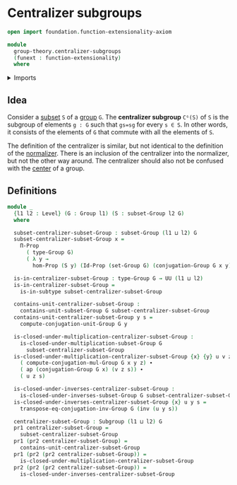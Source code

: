 # Centralizer subgroups

```agda
open import foundation.function-extensionality-axiom

module
  group-theory.centralizer-subgroups
  (funext : function-extensionality)
  where
```

<details><summary>Imports</summary>

```agda
open import foundation.action-on-identifications-functions
open import foundation.dependent-pair-types
open import foundation.identity-types funext
open import foundation.propositions funext
open import foundation.sets funext
open import foundation.subtypes funext
open import foundation.universe-levels

open import group-theory.conjugation funext
open import group-theory.groups funext
open import group-theory.subgroups funext
open import group-theory.subsets-groups funext
```

</details>

## Idea

Consider a [subset](group-theory.subsets-groups.md) `S` of a
[group](group-theory.groups.md) `G`. The **centralizer subgroup** `Cᴳ(S)` of `S`
is the subgroup of elements `g : G` such that `gs=sg` for every `s ∈ S`. In
other words, it consists of the elements of `G` that commute with all the
elements of `S`.

The definition of the centralizer is similar, but not identical to the
definition of the [normalizer](group-theory.normalizer-subgroups.md). There is
an inclusion of the centralizer into the normalizer, but not the other way
around. The centralizer should also not be confused with the
[center](group-theory.centers-groups.md) of a group.

## Definitions

```agda
module _
  {l1 l2 : Level} (G : Group l1) (S : subset-Group l2 G)
  where

  subset-centralizer-subset-Group : subset-Group (l1 ⊔ l2) G
  subset-centralizer-subset-Group x =
    Π-Prop
      ( type-Group G)
      ( λ y →
        hom-Prop (S y) (Id-Prop (set-Group G) (conjugation-Group G x y) y))

  is-in-centralizer-subset-Group : type-Group G → UU (l1 ⊔ l2)
  is-in-centralizer-subset-Group =
    is-in-subtype subset-centralizer-subset-Group

  contains-unit-centralizer-subset-Group :
    contains-unit-subset-Group G subset-centralizer-subset-Group
  contains-unit-centralizer-subset-Group y s =
    compute-conjugation-unit-Group G y

  is-closed-under-multiplication-centralizer-subset-Group :
    is-closed-under-multiplication-subset-Group G
      subset-centralizer-subset-Group
  is-closed-under-multiplication-centralizer-subset-Group {x} {y} u v z s =
    ( compute-conjugation-mul-Group G x y z) ∙
    ( ap (conjugation-Group G x) (v z s)) ∙
    ( u z s)

  is-closed-under-inverses-centralizer-subset-Group :
    is-closed-under-inverses-subset-Group G subset-centralizer-subset-Group
  is-closed-under-inverses-centralizer-subset-Group {x} u y s =
    transpose-eq-conjugation-inv-Group G (inv (u y s))

  centralizer-subset-Group : Subgroup (l1 ⊔ l2) G
  pr1 centralizer-subset-Group =
    subset-centralizer-subset-Group
  pr1 (pr2 centralizer-subset-Group) =
    contains-unit-centralizer-subset-Group
  pr1 (pr2 (pr2 centralizer-subset-Group)) =
    is-closed-under-multiplication-centralizer-subset-Group
  pr2 (pr2 (pr2 centralizer-subset-Group)) =
    is-closed-under-inverses-centralizer-subset-Group
```
